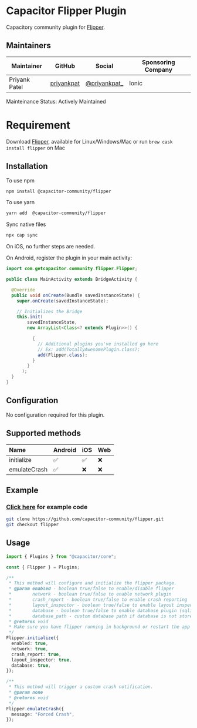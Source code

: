 # Capacitor Flipper Plugin

Capacitory community plugin for [Flipper](https://fbflipper.com/).

## Maintainers

| Maintainer    | GitHub                                      | Social                                           | Sponsoring Company |
| ------------- | ------------------------------------------- | ------------------------------------------------ | ------------------ |
| Priyank Patel | [priyankpat](https://github.com/priyankpat) | [@priyankpat\_](https://twitter.com/priyankpat_) | Ionic              |

Mainteinance Status: Actively Maintained

# Requirement

Download [Flipper](https://fbflipper.com/), available for Linux/Windows/Mac or run `brew cask install flipper` on Mac

## Installation

To use npm

```bash
npm install @capacitor-community/flipper
```

To use yarn

```bash
yarn add  @capacitor-community/flipper
```

Sync native files

```bash
npx cap sync
```

On iOS, no further steps are needed.

On Android, register the plugin in your main activity:

```java
import com.getcapacitor.community.flipper.Flipper;

public class MainActivity extends BridgeActivity {

  @Override
  public void onCreate(Bundle savedInstanceState) {
    super.onCreate(savedInstanceState);

    // Initializes the Bridge
    this.init(
        savedInstanceState,
        new ArrayList<Class<? extends Plugin>>() {

          {
            // Additional plugins you've installed go here
            // Ex: add(TotallyAwesomePlugin.class);
            add(Flipper.class);
          }
        }
      );
  }
}
```

## Configuration

No configuration required for this plugin.

## Supported methods

| Name         | Android | iOS | Web |
| :----------- | :------ | :-- | :-- |
| initialize   | ✅      | ✅  | ❌  |
| emulateCrash | ✅      | ❌  | ❌  |

## Example

### [Click here](https://github.com/priyankpat/capacitor-plugins-example/tree/flipper) for example code

```bash
git clone https://github.com/capacitor-community/flipper.git
git checkout flipper
```

## Usage

```typescript
import { Plugins } from "@capacitor/core";

const { Flipper } = Plugins;

/**
 * This method will configure and initialize the flipper package.
 * @param enabled - boolean true/false to enable/disable flipper
 *        network - boolean true/false to enable network plugin
 *        crash_report - boolean true/false to enable crash reporting
 *        layout_inspector - boolean true/false to enable layout inspector
 *        database - boolean true/false to enable database plugin (sqlite)
 *        database_path - custom database path if database is not stored in application context (Android)
 * @returns void
 * Make sure you have flipper running in background or restart the app for plugins to communicate with flipper
 */
Flipper.initialize({
  enabled: true,
  network: true,
  crash_report: true,
  layout_inspector: true,
  database: true,
});

/**
 * This method will trigger a custom crash notification.
 * @param none
 * @returns void
 */
Flipper.emulateCrash({
  message: "Forced Crash",
});
```
